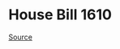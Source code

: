 # House Bill 1610

[Source](http://lawfilesext.leg.wa.gov/biennium/2021-22/Xml/Bills/House%20Bills/1610.xml)